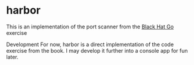 # harbor

This is an implementation of the port scanner from the [Black Hat Go](https://nostarch.com/blackhatgo) exercise 

Development
For now, harbor is a direct implementation of the code exercise from the book. I may develop it further into a console app for fun later.